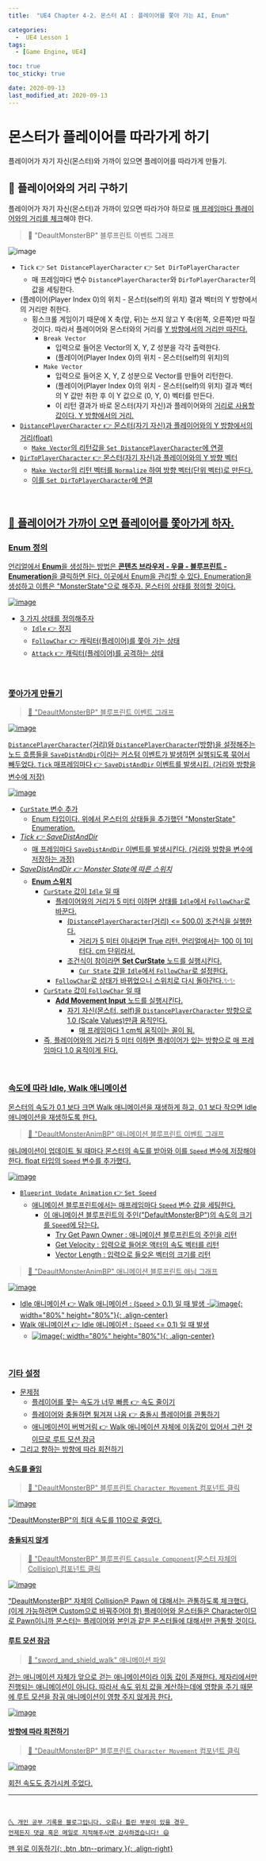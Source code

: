 ```yaml
---
title:  "UE4 Chapter 4-2. 몬스터 AI : 플레이어를 쫓아 가는 AI, Enum" 

categories:
  -  UE4 Lesson 1 
tags:
  - [Game Engine, UE4]

toc: true
toc_sticky: true

date: 2020-09-13
last_modified_at: 2020-09-13
---
```


# 몬스터가 플레이어를 따라가게 하기

플레이어가 자기 자신(몬스터)와 가까이 있으면 플레이어를 따라가게 만들기.

## 🔔 플레이어와의 거리 구하기

플레이어가 자기 자신(몬스터)과 가까이 있으면 따라가야 하므로 <u>매 프레임마다 플레이어와의 거리를 체크</u>해야 한다.

> 🚩 "DeaultMonsterBP" 블루프린트 이벤트 그래프

![image](https://user-images.githubusercontent.com/42318591/93012104-64235680-f5d8-11ea-8271-89af18304d02.png)

- `Tick` 👉 `Set DistancePlayerCharacter` 👉 `Set DirToPlayerCharacter`
  - 매 프레임마다 변수 `DistancePlayerCharacter`와 `DirToPlayerCharacter`의 값을 세팅한다.
- (플레이어(Player Index 0)의 위치 - 몬스터(self)의 위치) 결과 벡터의 Y 방향에서의 거리만 취한다. 
    - 횡스크롤 게임이기 때문에 X 축(앞, 뒤)는 쓰지 않고 Y 축(왼쪽, 오른쪽)만 따질 것이다. 따라서 플레이어와 몬스터와의 거리를 <u>Y 방향에서의 거리만 따진다.</u>
      - `Break Vector`
        - 입력으로 들어온 Vector의 X, Y, Z 성분을 각각 출력한다.
        - (플레이어(Player Index 0)의 위치 - 몬스터(self)의 위치)의 
      - `Make Vector`
        - 입력으로 들어온 X, Y, Z 성분으로 Vector를 만들어 리턴한다.
        - (플레이어(Player Index 0)의 위치 - 몬스터(self)의 위치) 결과 벡터의 Y 값만 취한 후 이 Y 값으로 (0, Y, 0) 벡터를 만든다.
        - 이 리턴 결과가 바로 몬스터(자기 자신)과 플레이어와의 <u>거리로 사용할 값이다. <u>Y 방향에서의 거리.</u>
- `DistancePlayerCharacter` 👉 몬스터(자기 자신)과 플레이어와의 <u>Y 방향에서의 거리(float)</u>
  - `Make Vector`의 리턴값을 `Set DistancePlayerCharacter`에 연결
- `DirToPlayerCharacter` 👉 몬스터(자기 자신)과 플레이어와의 <u>Y 방향 벡터</u>
  - `Make Vector`의 리턴 벡터를 `Normalize` 하여 방향 벡터(단위 벡터)로 만든다.
  - 이를 `Set DirToPlayerCharacter`에 연결

<br>

## 🔔 플레이어가 가까이 오면 플레이어를 쫓아가게 하자.

### Enum 정의

언리얼에서 **Enum**을 생성하는 방법은 **콘텐츠 브라우저 - 우클 - 블루프린트 - Enumeration**을 클릭하면 된다. 이곳에서 Enum을 관리할 수 있다. Enumeration을 생성하고 이름은 "MonsterState"으로 해주자. <u>몬스터의 상태</u>를 정의할 것이다.

![image](https://user-images.githubusercontent.com/42318591/93013526-44922b00-f5e4-11ea-98ef-147ce80afea5.png)

- 3 가지 상태를 정의해주자
  - `Idle` 👉 정지
  - `FollowChar` 👉 캐릭터(플레이어)를 쫓아 가는 상태
  - `Attack` 👉 캐릭터(플레이어)를 공격하는 상태

<br>

### 쫓아가게 만들기

> 🚩 "DeaultMonsterBP" 블루프린트 이벤트 그래프

![image](https://user-images.githubusercontent.com/42318591/93013632-1a8d3880-f5e5-11ea-99e0-3f469ff87e0c.png)

`DistancePlayerCharacter`(거리)와 `DistancePlayerCharacter`(방향)을 설정해주는 노드 흐름들을 `SaveDistAndDir`이라는 커스텀 이벤트가 발생하면 실행되도록 묶어서 빼두었다. `Tick` 매프레임마다 👉 `SaveDistAndDir` 이벤트를 발생시킴. (거리와 방향을 변수에 저장)

![image](https://user-images.githubusercontent.com/42318591/93013818-cedb8e80-f5e6-11ea-967e-2f95fcf125d8.png)

- `CurState` 변수 추가
  - Enum 타입이다. 위에서 몬스터의 상태들을 추가했던 "MonsterState" Enumeration.
- *Tick 👉 SaveDistAndDir*
  - 매 프레임마다 `SaveDistAndDir` 이벤트를 발생시킨다. (거리와 방향을 변수에 저장하는 과정)
- *SaveDistAndDir 👉 Monster State에 따른 스위치*
  - **Enum 스위치**
    - `CurState` 값이 `Idle` 일 때
      - 플레이어와의 거리가 5 미터 이하면 상태를 `Idle`에서 `FollowChar`로 바꾼다.
        - (`DistancePlayerCharacter`(거리) <= 500.0) 조건식을 실행한다.
          - 거리가 5 미터 이내라면 True 리턴. 언리얼에서는 100 이 1미터다. cm 단위라서.
        - 조건식이 참이라면 **Set CurState** 노드를 실행시킨다. 
          - `Cur State` 값을 `Idle`에서 `FollowChar`로 설정한다.
      - `FollowChar`로 <u>상태가 바뀌었으니 스위치로 다시 돌아간다.</u>✨✨
    - `CurState` 값이 `FollowChar` 일 때
      - **Add Movement Input** 노드를 실행시킨다. 
        - 자기 자신(몬스터, self)을 `DistancePlayerCharacter` 방향으로 1.0 (Scale Values)만큼 움직인다. 
          - 매 프레임마다 1 cm씩 움직이는 꼴이 됨.
    - 즉, 플레이어와의 거리가 5 미터 이하면 플레이어가 있는 방향으로 매 프레임마다 1.0 움직이게 된다.

<br>

### 속도에 따라 Idle, Walk 애니메이션

몬스터의 속도가 0.1 보다 크면 Walk 애니메이션을 재생하게 하고, 0.1 보다 작으면 Idle 애니메이션을 재생하도록 한다. 

> 🚩 "DeaultMonsterAnimBP" 애니메이션 블루프린트 이벤트 그래프

애니메이션이 업데이트 될 때마다 몬스터의 속도를 받아와 이를 `Speed` 변수에 저장해야 한다. float 타입의 `Speed` 변수를 추가했다.

![image](https://user-images.githubusercontent.com/42318591/93014476-4b24a080-f5ec-11ea-8241-e954cf73305c.png)

- `Blueprint Update Animation` 👉 `Set Speed`
  - 애니메이션 블루프린트에서는 매프레임마다 `Speed` 변수 값을 세팅한다.
    - 이 애니메이션 블루프린트의 주인("DefaultMonsterBP")의 속도의 크기를 `Speed`에 담는다.
      - Try Get Pawn Owner : 애니메이션 블루프린트의 주인을 리턴
      - Get Velocity : 입력으로 들어온 액터의 속도 벡터를 리턴
      - Vector Length : 입력으로 들오온 벡터의 크기를 리턴 

> 🚩 "DeaultMonsterAnimBP" 애니메이션 블루프린트 애님 그래프

![image](https://user-images.githubusercontent.com/42318591/93014574-27158f00-f5ed-11ea-8db6-713f644453f9.png)


- Idle 애니메이션 👉 Walk 애니메이션 : (`Speed` > 0.1) 일 때 발생
  -![image](https://user-images.githubusercontent.com/42318591/93014594-43193080-f5ed-11ea-95c1-dd2c0159757c.png){: width="80%" height="80%"}{: .align-center}
- Walk 애니메이션 👉 Idle 애니메이션 : (`Speed` <= 0.1) 일 때 발생
  - ![image](https://user-images.githubusercontent.com/42318591/93014603-4d3b2f00-f5ed-11ea-878e-63eb35d19152.png){: width="80%" height="80%"}{: .align-center}

<br>

### 기타 설정

- 문제점
  - 플레이어를 쫓는 속도가 너무 빠름 👉 속도 줄이기
  - 플레이어와 충돌하면 튕겨져 나옴 👉 충돌시 플레이어를 관통하기
  - 애니메이션이 버벅거림 👉 Walk 애니메이션 자체에 이동값이 있어서 그런 것이므로 루트 모션 잠금
- 그리고 향하는 방향에 따라 회전하기 

#### 속도를 줄임

> 🚩 "DeaultMonsterBP" 블루프린트 `Character Movement` 컴포넌트 클릭

![image](https://user-images.githubusercontent.com/42318591/93014676-eb2ef980-f5ed-11ea-8d55-ef3dd95e3655.png)

"DeaultMonsterBP"의 최대 속도를 110으로 줄였다.

#### 충돌되지 않게

> 🚩 "DeaultMonsterBP" 블루프린트 `Capsule Component`(몬스터 자체의 Collision) 컴포넌트 클릭

![image](https://user-images.githubusercontent.com/42318591/93014703-2fba9500-f5ee-11ea-8d72-96d0c72bc9ed.png)

"DeaultMonsterBP" 자체의 Collision은 Pawn 에 대해서는 관통하도록 체크했다. (이게 가능하려면 Custom으로 바꿔주어야 함) 플레이어와 몬스터들은 Character이므로 Pawn이니까 몬스터는 플레이어와 본인과 같은 몬스터들에 대해서만 관통할 것이다.

#### 루트 모션 잠금

> 🚩 "sword_and_shield_walk" 애니메이션 파일

걷는 애니메이션 자체가 앞으로 걷는 애니메이션이라 이동 값이 존재한다. 제자리에서만 진행되는 애니메이션이 아니다. 따라서 속도 위치 값을 계산하는데에 영향을 주기 때문에 루트 모션을 잠궈 애니메이션이 영향 주지 않게끔 한다.

![image](https://user-images.githubusercontent.com/42318591/93014744-9fc91b00-f5ee-11ea-8fa7-21413f7bd698.png)


#### 방향에 따라 회전하기

> 🚩 "DeaultMonsterBP" 블루프린트 `Character Movement` 컴포넌트 클릭

![image](https://user-images.githubusercontent.com/42318591/93014763-bec7ad00-f5ee-11ea-8f1b-72bea604e69f.png)

회전 속도도 증가시켜 주었다.

***
<br>

    🌜 개인 공부 기록용 블로그입니다. 오류나 틀린 부분이 있을 경우 
    언제든지 댓글 혹은 메일로 지적해주시면 감사하겠습니다! 😄

[맨 위로 이동하기](#){: .btn .btn--primary }{: .align-right}